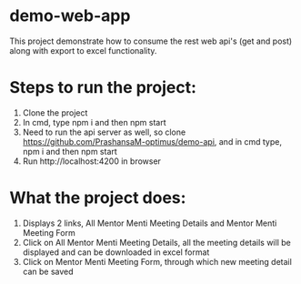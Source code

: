 # demo-web-app
This project demonstrate how to consume the rest web api's (get and post) along with export to excel functionality.

# Steps to run the project:
1. Clone the project
2. In cmd, type npm i and then npm start
3. Need to run the api server as well, so clone https://github.com/PrashansaM-optimus/demo-api, and in cmd type, npm i and then npm start
4. Run http://localhost:4200 in browser

# What the project does:
1. Displays 2 links, All Mentor Menti Meeting Details and Mentor Menti Meeting Form
2. Click on All Mentor Menti Meeting Details, all the meeting details will be displayed and can be downloaded in excel format
3. Click on Mentor Menti Meeting Form, through which new meeting detail can be saved






